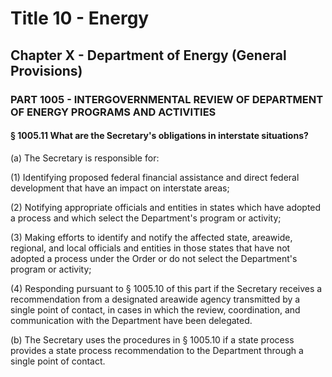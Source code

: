 
# Title 10 - Energy
## Chapter X - Department of Energy (General Provisions)
### PART 1005 - INTERGOVERNMENTAL REVIEW OF DEPARTMENT OF ENERGY PROGRAMS AND ACTIVITIES
#### § 1005.11 What are the Secretary's obligations in interstate situations?

(a) The Secretary is responsible for:

(1) Identifying proposed federal financial assistance and direct federal development that have an impact on interstate areas;

(2) Notifying appropriate officials and entities in states which have adopted a process and which select the Department's program or activity;

(3) Making efforts to identify and notify the affected state, areawide, regional, and local officials and entities in those states that have not adopted a process under the Order or do not select the Department's program or activity;

(4) Responding pursuant to § 1005.10 of this part if the Secretary receives a recommendation from a designated areawide agency transmitted by a single point of contact, in cases in which the review, coordination, and communication with the Department have been delegated.

(b) The Secretary uses the procedures in § 1005.10 if a state process provides a state process recommendation to the Department through a single point of contact.
